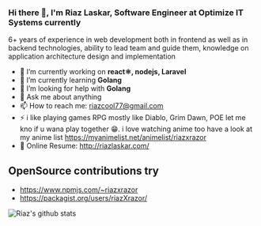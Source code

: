 ### Hi there 👋, I'm Riaz Laskar, Software Engineer at Optimize IT Systems currently

6+ years of experience in web development both in frontend as well as in backend technologies, ability to lead team and guide them, knowledge on application architecture design and implementation


- 🔭 I’m currently working on **react⚛️, nodejs, Laravel** 
- 🌱 I’m currently learning **Golang** 
- 🤔 I’m looking for help with **Golang**
- 💬 Ask me about anything
- 📫 How to reach me: riazcool77@gmail.com
- ⚡ i like playing games RPG mostly like Diablo, Grim Dawn, POE let me kno if u wana play together 😁. 
     i love watching anime too have a look at my anime list 
     https://myanimelist.net/animelist/riazxrazor
 - :page_facing_up: Online Resume: http://riazlaskar.com/

## OpenSource contributions try 
 - https://www.npmjs.com/~riazxrazor
 - https://packagist.org/users/riazXrazor/ 

![Riaz's github stats](https://github-readme-stats.vercel.app/api?username=riazXrazor&show_icons=true]&hide=["contribs","prs"])
